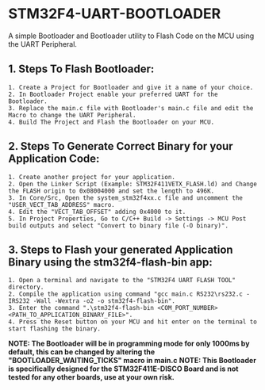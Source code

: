# STM32F4-UART-BOOTLOADER
A simple Bootloader and Bootloader utility to Flash Code on the MCU using the UART Peripheral.

## 1. Steps To Flash Bootloader:
	1. Create a Project for Bootloader and give it a name of your choice.
	2. In Bootloader Project enable your preferred UART for the Bootloader.
	3. Replace the main.c file with Bootloader's main.c file and edit the Macro to change the UART Peripheral.
	4. Build The Project and Flash the Bootloader on your MCU.

## 2. Steps To Generate Correct Binary for your Application Code:
	1. Create another project for your application.
 	2. Open the Linker Script (Example: STM32F411VETX_FLASH.ld) and Change the FLASH origin to 0x08004000 and set the length to 496K.
  	3. In Core/Src, Open the system_stm32f4xx.c file and uncomment the "USER_VECT_TAB_ADDRESS" macro.
   	4. Edit the "VECT_TAB_OFFSET" adding 0x4000 to it.
	5. In Project Properties, Go to C/C++ Build -> Settings -> MCU Post build outputs and select "Convert to binary file (-O binary)".
 
 ## 3. Steps to Flash your generated Application Binary using the stm32f4-flash-bin app:
 	1. Open a terminal and navigate to the "STM32F4 UART FLASH TOOL" directory.
  	2. Compile the application using command "gcc main.c RS232\rs232.c -IRS232 -Wall -Wextra -o2 -o stm32f4-flash-bin".
   	3. Enter the command ".\stm32f4-flash-bin <COM_PORT_NUMBER> <PATH_TO_APPLICATION_BINARY_FILE>".
	4. Press the Reset button on your MCU and hit enter on the terminal to start flashing the binary.

**NOTE: The Bootloader will be in programming mode for only 1000ms by default, this can be changed by altering the "BOOTLOADER_WAITING_TICKS" macro in main.c**
**NOTE: This Bootloader is specifically designed for the STM32F411E-DISCO Board and is not tested for any other boards, use at your own risk.**
